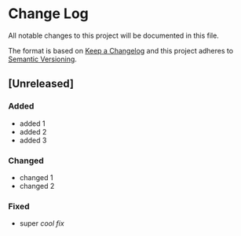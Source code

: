 # Change Log
All notable changes to this project will be documented in this file.

The format is based on [Keep a Changelog](http://keepachangelog.com/)
and this project adheres to [Semantic Versioning](http://semver.org/).

## [Unreleased]
### Added
- added 1
- added 2
- added 3

### Changed
- changed 1
- changed 2

### Fixed
- super _cool fix_
